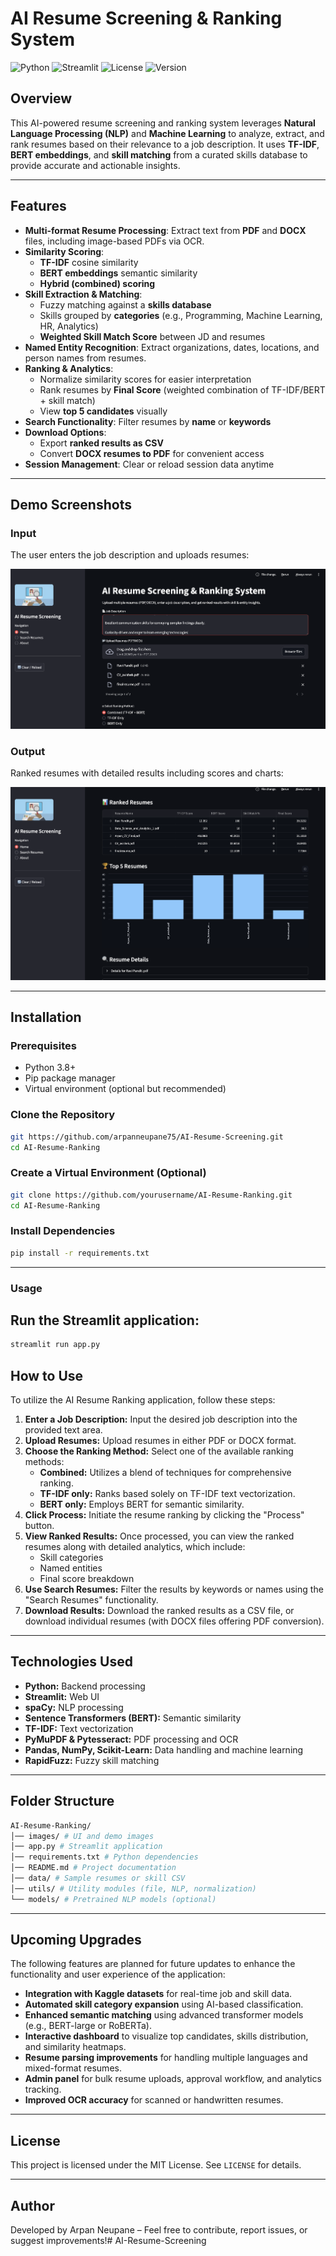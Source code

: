 # AI Resume Screening & Ranking System

![Python](https://img.shields.io/badge/Python-3.8%2B-blue)
![Streamlit](https://img.shields.io/badge/Streamlit-1.30-orange)
![License](https://img.shields.io/badge/License-MIT-green)
![Version](https://img.shields.io/badge/Version-1.0.0-brightgreen)

## Overview
This AI-powered resume screening and ranking system leverages **Natural Language Processing (NLP)** and **Machine Learning** to analyze, extract, and rank resumes based on their relevance to a job description. It uses **TF-IDF**, **BERT embeddings**, and **skill matching** from a curated skills database to provide accurate and actionable insights.

---

## Features

- **Multi-format Resume Processing**: Extract text from **PDF** and **DOCX** files, including image-based PDFs via OCR.
- **Similarity Scoring**:
  - **TF-IDF** cosine similarity
  - **BERT embeddings** semantic similarity
  - **Hybrid (combined) scoring**
- **Skill Extraction & Matching**:
  - Fuzzy matching against a **skills database**
  - Skills grouped by **categories** (e.g., Programming, Machine Learning, HR, Analytics)
  - **Weighted Skill Match Score** between JD and resumes
- **Named Entity Recognition**: Extract organizations, dates, locations, and person names from resumes.
- **Ranking & Analytics**:
  - Normalize similarity scores for easier interpretation
  - Rank resumes by **Final Score** (weighted combination of TF-IDF/BERT + skill match)
  - View **top 5 candidates** visually
- **Search Functionality**: Filter resumes by **name** or **keywords**
- **Download Options**:
  - Export **ranked results as CSV**
  - Convert **DOCX resumes to PDF** for convenient access
- **Session Management**: Clear or reload session data anytime

---

## Demo Screenshots

### Input
The user enters the job description and uploads resumes:

![Input Screenshot](screenshots/Input.png)

### Output
Ranked resumes with detailed results including scores and charts:

![Output Screenshot](screenshots/Output.png)


---

## Installation

### Prerequisites
- Python 3.8+
- Pip package manager
- Virtual environment (optional but recommended)

### Clone the Repository
```bash
git https://github.com/arpanneupane75/AI-Resume-Screening.git
cd AI-Resume-Ranking
```
### Create a Virtual Environment (Optional)
```bash
git clone https://github.com/yourusername/AI-Resume-Ranking.git
cd AI-Resume-Ranking
```

### Install Dependencies
```bash
pip install -r requirements.txt
```

--- 

### Usage
## Run the Streamlit application:
```bash
streamlit run app.py
```


## How to Use

To utilize the AI Resume Ranking application, follow these steps:

1.  **Enter a Job Description:** Input the desired job description into the provided text area.
2.  **Upload Resumes:** Upload resumes in either PDF or DOCX format.
3.  **Choose the Ranking Method:** Select one of the available ranking methods:
    *   **Combined:** Utilizes a blend of techniques for comprehensive ranking.
    *   **TF-IDF only:** Ranks based solely on TF-IDF text vectorization.
    *   **BERT only:** Employs BERT for semantic similarity.
4.  **Click Process:** Initiate the resume ranking by clicking the "Process" button.
5.  **View Ranked Results:** Once processed, you can view the ranked resumes along with detailed analytics, which include:
    *   Skill categories
    *   Named entities
    *   Final score breakdown
6.  **Use Search Resumes:** Filter the results by keywords or names using the "Search Resumes" functionality.
7.  **Download Results:** Download the ranked results as a CSV file, or download individual resumes (with DOCX files offering PDF conversion).


---
## Technologies Used

*   **Python:** Backend processing
*   **Streamlit:** Web UI
*   **spaCy:** NLP processing
*   **Sentence Transformers (BERT):** Semantic similarity
*   **TF-IDF:** Text vectorization
*   **PyMuPDF & Pytesseract:** PDF processing and OCR
*   **Pandas, NumPy, Scikit-Learn:** Data handling and machine learning
*   **RapidFuzz:** Fuzzy skill matching

---

## Folder Structure
``` bash
AI-Resume-Ranking/
│── images/ # UI and demo images
│── app.py # Streamlit application
│── requirements.txt # Python dependencies
│── README.md # Project documentation
│── data/ # Sample resumes or skill CSV
│── utils/ # Utility modules (file, NLP, normalization)
└── models/ # Pretrained NLP models (optional)
```
---
## Upcoming Upgrades

The following features are planned for future updates to enhance the functionality and user experience of the application:

*   **Integration with Kaggle datasets** for real-time job and skill data.
*   **Automated skill category expansion** using AI-based classification.
*   **Enhanced semantic matching** using advanced transformer models (e.g., BERT-large or RoBERTa).
*   **Interactive dashboard** to visualize top candidates, skills distribution, and similarity heatmaps.
*   **Resume parsing improvements** for handling multiple languages and mixed-format resumes.
*   **Admin panel** for bulk resume uploads, approval workflow, and analytics tracking.
*   **Improved OCR accuracy** for scanned or handwritten resumes.

---
## License

This project is licensed under the MIT License. See `LICENSE` for details.


---
## Author

Developed by Arpan Neupane – Feel free to contribute, report issues, or suggest improvements!# AI-Resume-Screening
